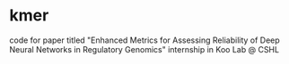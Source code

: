 # kmer

code for paper titled "Enhanced Metrics for Assessing Reliability of Deep Neural Networks in Regulatory Genomics" 
internship in Koo Lab @ CSHL
